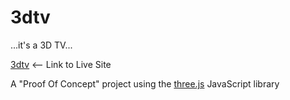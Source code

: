 # 3dtv
...it's a 3D TV...

[3dtv](https://gesty.dev/3dtv) <-- Link to Live Site

A "Proof Of Concept" project using the [three.js](https://threejs.org/) JavaScript library
